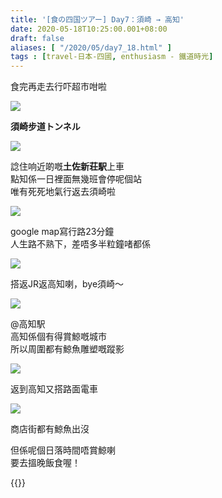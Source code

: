 ```yaml
---
title: '[食の四国ツアー] Day7：須崎 → 高知'
date: 2020-05-18T10:25:00.001+08:00
draft: false
aliases: [ "/2020/05/day7_18.html" ]
tags : [travel-日本-四國, enthusiasm - 鐵道時光]
---
```


食完再走去行吓超市咁啦

![](/images/shikoku7o1.jpg)

**須崎步道トンネル**

![](/images/shikoku7o2.jpg)

諗住响近啲嘅**土佐新荘駅**上車  
點知係一日裡面無幾班會停呢個站  
唯有死死地氣行返去須崎啦  

![](/images/shikoku7o3.jpg)

google map寫行路23分鐘  
人生路不熟下，差唔多半粒鐘啫都係

![](/images/shikoku7o4.jpg)

搭返JR返高知喇，bye須崎～  

![](/images/shikoku7o7.jpg)

@高知駅  
高知係個有得賞鯨嘅城市  
所以周圍都有鯨魚雕塑嘅蹤影

![](/images/shikoku7o5.jpg)

返到高知又搭路面電車

![](/images/shikoku7o6.jpg)

商店街都有鯨魚出沒
  

但係呢個日落時間唔賞鯨喇  
要去搵晚飯食喔！

  
{{<shikoku>}}
